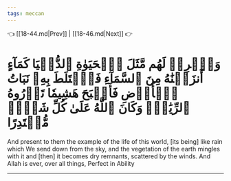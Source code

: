 ```yaml
---
tags: meccan
---
```


👈 [[18-44.md|Prev]] | [[18-46.md|Next]] 👉

# وَٱضۡرِبۡ لَهُم مَّثَلَ ٱلۡحَيَوٰةِ ٱلدُّنۡيَا كَمَآءٍ أَنزَلۡنَٰهُ مِنَ ٱلسَّمَآءِ فَٱخۡتَلَطَ بِهِۦ نَبَاتُ ٱلۡأَرۡضِ فَأَصۡبَحَ هَشِيمٗا تَذۡرُوهُ ٱلرِّيَٰحُۗ وَكَانَ ٱللَّهُ عَلَىٰ كُلِّ شَيۡءٖ مُّقۡتَدِرًا

And present to them the example of the life of this world, [its being] like rain which We send down from the sky, and the vegetation of the earth mingles with it and [then] it becomes dry remnants, scattered by the winds. And Allah is ever, over all things, Perfect in Ability

---

